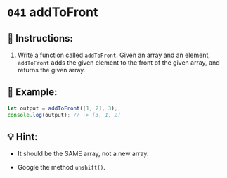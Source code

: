 # `041` addToFront

## 📝 Instructions:

1. Write a function called `addToFront`. Given an array and an element, `addToFront` adds the given element to the front of the given array, and returns the given array.

## 📎 Example:

```Javascript
let output = addToFront([1, 2], 3);
console.log(output); // -> [3, 1, 2]
```

## 💡 Hint:

+ It should be the SAME array, not a new array.

+ Google the method `unshift()`.
